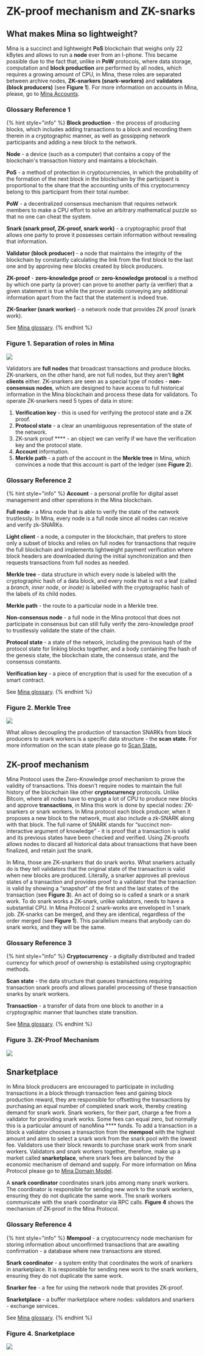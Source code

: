 # ZK-proof mechanism and ZK-snarks

## What makes Mina so lightweight? <a href="#what-makes-mina-so-lightweight" id="what-makes-mina-so-lightweight"></a>

Mina is a succinct and lightweight **PoS** blockchain that weighs only 22 kBytes and allows to run a **node** ever from an I-phone. This became possible due to the fact that, unlike in **PoW** protocols, where data storage, computation and **block production** are performed by all nodes, which requires a growing amount of CPU, in Mina, these roles are separated between archive nodes, **ZK-snarkers (snark-workers)** and **validators (block producers)** (see **Figure 1**). For more information on accounts in Mina, please, go to [Mina Accounts](mina-accounts.md).

### Glossary Reference 1

{% hint style="info" %}
**Block production** - the process of producing blocks, which includes adding transactions to a block and recording them therein in a cryptographic manner, as well as gossipping network participants and adding a new block to the network.

**Node** - a device (such as a computer) that contains a copy of the blockchain's transaction history and maintains a blockchain.

**PoS** - a method of protection in cryptocurrencies, in which the probability of the formation of the next block in the blockchain by the participant is proportional to the share that the accounting units of this cryptocurrency belong to this participant from their total number.

**PoW** - a decentralized consensus mechanism that requires network members to make a CPU effort to solve an arbitrary mathematical puzzle so that no one can cheat the system.

**Snark (snark proof, ZK-proof, snark work)** - a cryptographic proof that allows one party to prove it possesses certain information without revealing that information.

**Validator (block producer)** - a node that maintains the integrity of the blockchain by constantly calculating the link from the first block to the last one and by approving new blocks created by block producers.

**ZK-proof** - **zero-knowledge proof** or **zero-knowledge protocol** is a method by which one party (a prover) can prove to another party (a verifier) that a given statement is true while the prover avoids conveying any additional information apart from the fact that the statement is indeed true.

**ZK-Snarker (snark worker)** - a network node that provides ZK proof (snark work).

See [Mina glossary](mina-glossary.md).
{% endhint %}

### Figure 1. Separation of roles in Mina

![](<../../.gitbook/assets/Separation of Roles in Mina.png>)

Validators are **full nodes** that broadcast transactions and produce blocks. ZK-snarkers, on the other hand, are not full nodes, but they aren’t **light clients** either. ZK-snarkers are seen as a special type of nodes - **non-consensus nodes**, which are designed to have access to full historical information in the Mina blockchain and process these data for validators. To operate ZK-snarkers need 5 types of data in store:

1. **Verification key** - this is used for verifying the protocol state and a ZK proof.
2. **Protocol state** - a clear an unambiguous representation of the state of the network.
3. ZK-snark proof **** - an object we can verify if we have the verification key and the protocol state.
4. **Account** information.
5. **Merkle path** - a path of the account in the **Merkle tree** in Mina, which convinces a node that this account is part of the ledger (see **Figure 2**).

### Glossary Reference 2

{% hint style="info" %}
**Account** - a personal profile for digital asset management and other operations in the Mina blockchain.

**Full node** - a Mina node that is able to verify the state of the network trustlessly. In Mina, every node is a full node since all nodes can receive and verify zk-SNARKs.

**Light client** - a node, a computer in the blockchain, that prefers to store only a subset of blocks and relies on full nodes for transactions that require the full blockchain and implements lightweight payment verification where block headers are downloaded during the initial synchronization and then requests transactions from full nodes as needed.

**Merkle tree** - data structure in which every node is labeled with the cryptographic hash of a data block, and every node that is not a leaf (called a _branch_, _inner node_, or _inode_) is labelled with the cryptographic hash of the labels of its child nodes.

**Merkle path** - the route to a particular node in a Merkle tree.

**Non-consensus node** - a full node in the Mina protocol that does not participate in consensus but can still fully verify the zero-knowledge proof to trustlessly validate the state of the chain.

**Protocol state** - a state of the network, including the previous hash of the protocol state for linking blocks together, and a body containing the hash of the genesis state, the blockchain state, the consensus state, and the consensus constants.

**Verification key** - a piece of encryption that is used for the execution of a smart contract.

See [Mina glossary](mina-glossary.md).
{% endhint %}

### Figure 2. Merkle Tree

![](<../../.gitbook/assets/Merkle Tree.png>)

What allows decoupling the production of transaction SNARKs from block producers to snark workers is a specific data structure - the **scan state**. For more information on the scan state please go to [Scan State.](scan-state.md)

## ZK-proof mechanism <a href="#zk-proof-mechanism" id="zk-proof-mechanism"></a>

Mina Protocol uses the Zero-Knowledge proof mechanism to prove the validity of transactions. This doesn't require nodes to maintain the full history of the blockchain like other **cryptocurrency** protocols. Unlike Bitcoin, where all nodes have to engage a lot of CPU to produce new blocks and approve **transactions**, in Mina this work is done by special nodes: ZK-snarkers or snark workers. In Mina protocol each block producer, when it proposes a new block to the network, must also include a zk-SNARK along with that block. The full name of SNARK stands for “succinct non-interactive argument of knowledge” - it is proof that a transaction is valid and its previous states have been checked and verified. Using ZK-proofs allows nodes to discard all historical data about transactions that have been finalized, and retain just the snark.

In Mina, those are ZK-snarkers that do snark works. What snarkers actually do is they tell validators that the original state of the transaction is valid when new blocks are produced. Literally, a snarker approves all previous states of a transaction and provides proof to a validator that the transaction is valid by showing a “snapshot“ of the first and the last states of the transaction (see **Figure 3**). An act of doing so is called a snark or a snark work. To do snark works a ZK-snark, unlike validators, needs to have a substantial CPU. In Mina Protocol 2 snark-works are enveloped in 1 snark job. ZK-snarks can be merged, and they are identical, regardless of the order merged (see **Figure 1**). This parallelism means that anybody can do snark works, and they will be the same.

### **Glossary Reference 3**

{% hint style="info" %}
**Cryptocurrency** - a digitally distributed and traded currency for which proof of ownership is established using cryptographic methods.

**Scan state** - the data structure that queues transactions requiring transaction snark proofs and allows parallel processing of these transaction snarks by snark workers.

**Transaction** - a transfer of data from one block to another in a cryptographic manner that launches state transition.

See [Mina glossary](mina-glossary.md).
{% endhint %}

### Figure 3. ZK-Proof Mechanism

![](<../../.gitbook/assets/ZK-Proof Mechanism.png>)

## Snarketplace <a href="#snarketplace" id="snarketplace"></a>

In Mina block producers are encouraged to participate in including transactions in a block through transaction fees and gaining block production reward, they are responsible for offsetting the transactions by purchasing an equal number of completed snark work, thereby creating demand for snark work. Snark workers, for their part, charge a fee from a validator for providing snark works. Some fees can equal zero, but normally this is a particular amount of nanoMina **** funds. To add a transaction in a block a validator chooses a transaction from the **mempool** with the highest amount and aims to select a snark work from the snark pool with the lowest fee. Validators use their block rewards to purchase snark work from snark workers. Validators and snark workers together, therefore, make up a market called **snarketplace**, where snark fees are balanced by the economic mechanism of demand and supply. For more information on Mina Protocol please go to [Mina Domain Model](mina-domain-model.md).

A **snark coordinator** coordinates snark jobs among many snark workers. The coordinator is responsible for sending new work to the snark workers, ensuring they do not duplicate the same work. The snark workers communicate with the snark coordinator via RPC calls. **Figure 4** shows the mechanism of ZK-proof in the Mina Protocol.

### Glossary Reference 4

{% hint style="info" %}
**Mempool** - a cryptocurrency node mechanism for storing information about unconfirmed transactions that are awaiting confirmation - a database where new transactions are stored.

**Snark coordinator** - a system entity that coordinates the work of snarkers in snarketplace. It is responsible for sending new work to the snark workers, ensuring they do not duplicate the same work.

**Snarker fee** - a fee for using the network node that provides ZK-proof.

**Snarketplace** - a buffer marketplace where nodes: validators and snarkers - exchange services.

See [Mina glossary](mina-glossary.md).
{% endhint %}

### Figure 4. Snarketplace

![](<../../.gitbook/assets/Snarketplace (1).png>)
